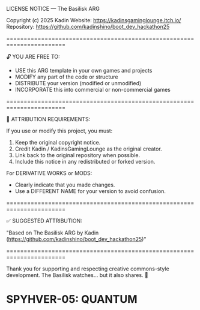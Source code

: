 LICENSE NOTICE — The Basilisk ARG

Copyright (c) 2025 Kadin
Website: https://kadinsgaminglounge.itch.io/
Repository: https://github.com/kadinshino/boot_dev_hackathon25

=======================================================================

🔓 YOU ARE FREE TO:

- USE this ARG template in your own games and projects
- MODIFY any part of the code or structure
- DISTRIBUTE your version (modified or unmodified)
- INCORPORATE this into commercial or non-commercial games

=======================================================================

📝 ATTRIBUTION REQUIREMENTS:

If you use or modify this project, you must:

1. Keep the original copyright notice.
2. Credit Kadin / KadinsGamingLounge as the original creator.
3. Link back to the original repository when possible.
4. Include this notice in any redistributed or forked version.

For DERIVATIVE WORKS or MODS:

- Clearly indicate that you made changes.
- Use a DIFFERENT NAME for your version to avoid confusion.

=======================================================================

✅ SUGGESTED ATTRIBUTION:

"Based on The Basilisk ARG by Kadin (https://github.com/kadinshino/boot_dev_hackathon25)"

=======================================================================

Thank you for supporting and respecting creative commons-style development.
The Basilisk watches… but it also shares. 🐍
# SPYHVER-05: QUANTUM
